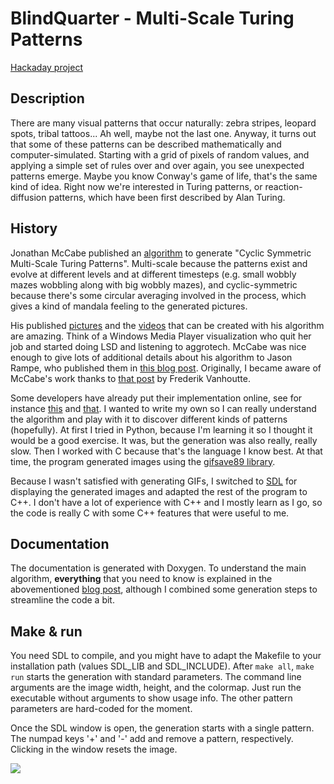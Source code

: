 BlindQuarter - Multi-Scale Turing Patterns
===

[Hackaday project](https://hackaday.io/project/13180-blindquarter)

Description
---

There are many visual patterns that occur naturally: zebra stripes, leopard spots, tribal tattoos... Ah well, maybe not the last one. Anyway, it turns out that some of these patterns can be described mathematically and computer-simulated. Starting with a grid of pixels of random values, and applying a simple set of rules over and over again, you see unexpected patterns emerge. Maybe you know Conway's game of life, that's the same kind of idea. Right now we're interested in Turing patterns, or reaction-diffusion patterns, which have been first described by Alan Turing.

History
---

Jonathan McCabe published an [algorithm](http://www.jonathanmccabe.com/Cyclic_Symmetric_Multi-Scale_Turing_Patterns.pdf) to generate "Cyclic Symmetric Multi-Scale Turing Patterns". Multi-scale because the patterns exist and evolve at different levels and at different timesteps (e.g. small wobbly mazes wobbling along with big wobbly mazes), and cyclic-symmetric because there's some circular averaging involved in the process, which gives a kind of mandala feeling to the generated pictures.

His published [pictures](https://www.flickr.com/photos/jonathanmccabe/albums/72157620365106838) and the [videos](https://www.youtube.com/watch?v=ihXZ2d2_b3U) that can be created with his algorithm are amazing. Think of a Windows Media Player visualization who quit her job and started doing LSD and listening to aggrotech. McCabe was nice enough to give lots of additional details about his algorithm to Jason Rampe, who published them in [this blog post](https://softologyblog.wordpress.com/2011/07/05/multi-scale-turing-patterns/). Originally, I became aware of McCabe's work thanks to [that post](http://www.wblut.com/2011/07/13/mccabeism-turning-noise-into-a-thing-of-beauty/) by Frederik Vanhoutte.

Some developers have already put their implementation online, see for instance [this](https://www.wblut.com/constructs/McCabeism/) and [that](http://www.openprocessing.org/sketch/31195). I wanted to write my own so I can really understand the algorithm and play with it to discover different kinds of patterns (hopefully). At first I tried in Python, because I'm learning it so I thought it would be a good exercise. It was, but the generation was also really, really slow. Then I worked with C because that's the language I know best. At that time, the program generated images using the [gifsave89 library](http://www.forkosh.com/gifsave89.html).

Because I wasn't satisfied with generating GIFs, I switched to [SDL](https://www.libsdl.org/) for displaying the generated images and adapted the rest of the program to C++. I don't have a lot of experience with C++ and I mostly learn as I go, so the code is really C with some C++ features that were useful to me.

Documentation
---

The documentation is generated with Doxygen. To understand the main algorithm, **everything** that you need to know is explained in the abovementioned [blog post](https://softologyblog.wordpress.com/2011/07/05/multi-scale-turing-patterns/), although I combined some generation steps to streamline the code a bit.

Make & run
---

You need SDL to compile, and you might have to adapt the Makefile to your installation path (values SDL_LIB and SDL_INCLUDE). After `make all`, `make run` starts the generation with standard parameters. The command line arguments are the image width, height, and the colormap. Just run the executable without arguments to show usage info. The other pattern parameters are hard-coded for the moment.

Once the SDL window is open, the generation starts with a single pattern. The numpad keys '+' and '-' add and remove a pattern, respectively. Clicking in the window resets the image.

![](https://github.com/xdlg/Muscatupa/blob/master/img/sample2.png)
